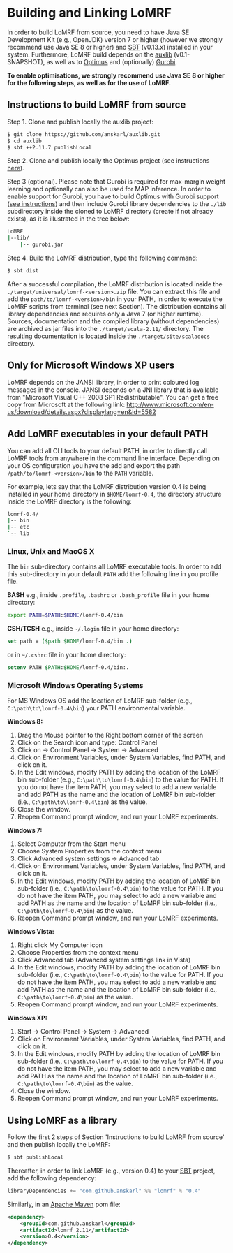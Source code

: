 # Building and Linking LoMRF

In order to build LoMRF from source, you need to have Java SE Development Kit (e.g., OpenJDK) version 7 or higher 
(however we strongly recommend use Java SE 8 or higher) and [SBT](http://www.scala-sbt.org/) (v0.13.x) installed in 
your system. Furthermore, LoMRF build depends on the [auxlib](https://github.com/anskarl/auxlib) (v0.1-SNAPSHOT), 
as well as to [Optimus](https://github.com/vagm/Optimus) and (optionally) [Gurobi](http://www.gurobi.com/). 

**To enable  optimisations, we strongly recommend use Java SE 8 or higher for the following steps, as well as for the 
use of LoMRF.**

## Instructions to build LoMRF from source

Step 1. Clone and publish locally the auxlib project:

```bash
$ git clone https://github.com/anskarl/auxlib.git
$ cd auxlib
$ sbt ++2.11.7 publishLocal
```

Step 2. Clone and publish locally the Optimus project (see instructions [here](https://github.com/vagm/Optimus)).

Step 3 (optional). Please note that Gurobi is required for max-margin weight learning and optionally can also be used for MAP inference. In order to enable support for Gurobi, you have to build Optimus with Gurobi support ([see instructions](https://github.com/vagm/Optimus)) and then include Gurobi library dependencies to the `./lib` subdirectory inside the cloned to LoMRF directory (create if not already exists), as it is illustrated in the tree below:

```bash
LoMRF
|--lib/
    |-- gurobi.jar
```

Step 4. Build the LoMRF distribution, type the following command:

```bash
$ sbt dist
```

After a successful compilation, the LoMRF distribution is located inside the `./target/universal/lomrf-<version>.zip` 
file. You can extract this file and add the `path/to/lomrf-<version>/bin` in your PATH, in order to execute the LoMRF 
scripts from terminal (see next Section). The distribution contains all library dependencies and requires only a Java 7 
(or higher runtime). Sources, documentation and the compiled library (without dependencies) are archived as jar files 
into the `./target/scala-2.11/` directory. The resulting documentation is located inside the `./target/site/scaladocs` 
directory.

## Only for Microsoft Windows XP users

LoMRF depends on the JANSI library, in order to print coloured log messages in the console. JANSI depends on a JNI library
that is available from "Microsoft Visual C++ 2008 SP1 Redistributable". You can get a free copy from Microsoft at the 
following link: http://www.microsoft.com/en-us/download/details.aspx?displaylang=en&id=5582

## Add LoMRF executables in your default PATH

You can add all CLI tools to your default PATH, in order to directly call LoMRF tools from anywhere in the command line 
interface. Depending on your OS configuration you have the add and export the path `/path/to/lomrf-<version>/bin` to 
the `PATH` variable.

For example, lets say that the LoMRF distribution version 0.4 is being installed in your home directory in `$HOME/lomrf-0.4`, 
the directory structure inside the LoMRF directory is the following:

```bash
lomrf-0.4/
|-- bin
|-- etc
`-- lib
```
### Linux, Unix and MacOS X

The `bin` sub-directory contains all LoMRF executable tools. In order to add this sub-directory in your default `PATH` 
add the following line in you profile file.
 

**BASH** e.g., inside `.profile`, `.bashrc` or `.bash_profile` file in your home directory:
```bash
export PATH=$PATH:$HOME/lomrf-0.4/bin
```

**CSH/TCSH** e.g., inside `~/.login` file in your home directory:
```csh
set path = ($path $HOME/lomrf-0.4/bin .)
```
or in `~/.cshrc` file in your home directory:
```csh
setenv PATH $PATH:$HOME/lomrf-0.4/bin:.
```


### Microsoft Windows Operating Systems

For MS Windows OS add the location of LoMRF sub-folder (e.g., `C:\path\to\lomrf-0.4\bin`) your PATH environmental variable. 

**Windows 8:**
  1. Drag the Mouse pointer to the Right bottom corner of the screen
  2. Click on the Search icon and type: Control Panel
  3. Click on -> Control Panel -> System -> Advanced
  4. Click on Environment Variables, under System Variables, find PATH, and click on it.
  5. In the Edit windows, modify PATH by adding the location of the LoMRF bin sub-folder (e.g., `C:\path\to\lomrf-0.4\bin`) 
  to the value for PATH. If you do not have the item PATH, you may select to add a new variable and add PATH as the name 
  and the location of LoMRF bin sub-folder (i.e., `C:\path\to\lomrf-0.4\bin`) as the value.
  6. Close the window.
  7. Reopen Command prompt window, and run your LoMRF experiments.

**Windows 7:**
  1. Select Computer from the Start menu
  2. Choose System Properties from the context menu
  3. Click Advanced system settings -> Advanced tab
  4. Click on Environment Variables, under System Variables, find PATH, and click on it.
  5. In the Edit windows, modify PATH by adding the location of LoMRF bin sub-folder (i.e., `C:\path\to\lomrf-0.4\bin`) 
  to the value for PATH. If you do not have the item PATH, you may select to add a new variable and add PATH as the name 
  and the location of LoMRF bin sub-folder (i.e., `C:\path\to\lomrf-0.4\bin`) as the value.
  6. Reopen Command prompt window, and run your LoMRF experiments.

**Windows Vista:**
  1. Right click My Computer icon
  2. Choose Properties from the context menu
  3. Click Advanced tab (Advanced system settings link in Vista)
  4. In the Edit windows, modify PATH by adding the location of LoMRF bin sub-folder (i.e., `C:\path\to\lomrf-0.4\bin`) 
     to the value for PATH. If you do not have the item PATH, you may select to add a new variable and add PATH as the name 
     and the location of LoMRF bin sub-folder (i.e., `C:\path\to\lomrf-0.4\bin`) as the value.
  5. Reopen Command prompt window, and run your LoMRF experiments.
      
**Windows XP:**
  1. Start -> Control Panel -> System -> Advanced
  2. Click on Environment Variables, under System Variables, find PATH, and click on it.
  3. In the Edit windows, modify PATH by adding the location of LoMRF bin sub-folder (i.e., `C:\path\to\lomrf-0.4\bin`) 
     to the value for PATH. If you do not have the item PATH, you may select to add a new variable and add PATH as the name 
     and the location of LoMRF bin sub-folder (i.e., `C:\path\to\lomrf-0.4\bin`) as the value.
  4. Close the window.
  5. Reopen Command prompt window, and run your LoMRF experiments.

## Using LoMRF as a library

Follow the first 2 steps of Section 'Instructions to build LoMRF from source' and then publish locally the LoMRF:

```bash
$ sbt publishLocal
```

Thereafter, in order to link LoMRF (e.g., version 0.4) to your [SBT](http://www.scala-sbt.org/) project, add the 
following dependency:

```scala
libraryDependencies += "com.github.anskarl" %% "lomrf" % "0.4"
```

Similarly, in an [Apache Maven](https://maven.apache.org/) pom file:

```xml
<dependency>
    <groupId>com.github.anskarl</groupId>
    <artifactId>lomrf_2.11</artifactId>
    <version>0.4</version>
</dependency>
```